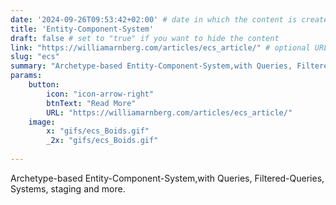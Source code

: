 ```yaml
---
date: '2024-09-26T09:53:42+02:00' # date in which the content is created - defaults to "today"
title: 'Entity-Component-System'
draft: false # set to "true" if you want to hide the content 
link: "https://williamarnberg.com/articles/ecs_article/" # optional URL to link the logo to
slug: "ecs"
summary: "Archetype-based Entity-Component-System,with Queries, Filtered-Queries, Systems, staging and more."
params:
    button:
        icon: "icon-arrow-right"
        btnText: "Read More"
        URL: "https://williamarnberg.com/articles/ecs_article/"
    image:  
        x: "gifs/ecs_Boids.gif"
        _2x: "gifs/ecs_Boids.gif"
    
---
```


Archetype-based Entity-Component-System,with Queries, Filtered-Queries, Systems, staging and more.

